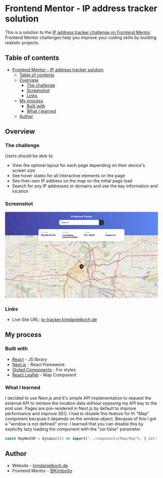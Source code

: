 # Frontend Mentor - IP address tracker solution

This is a solution to the [IP address tracker challenge on Frontend Mentor](https://www.frontendmentor.io/challenges/ip-address-tracker-I8-0yYAH0). Frontend Mentor challenges help you improve your coding skills by building realistic projects. 

## Table of contents

- [Frontend Mentor - IP address tracker solution](#frontend-mentor---ip-address-tracker-solution)
  - [Table of contents](#table-of-contents)
  - [Overview](#overview)
    - [The challenge](#the-challenge)
    - [Screenshot](#screenshot)
    - [Links](#links)
  - [My process](#my-process)
    - [Built with](#built-with)
    - [What I learned](#what-i-learned)
  - [Author](#author)


## Overview

### The challenge

Users should be able to:

- View the optimal layout for each page depending on their device's screen size
- See hover states for all interactive elements on the page
- See their own IP address on the map on the initial page load
- Search for any IP addresses or domains and see the key information and location

### Screenshot

![](./screenshot.png)

### Links

- Live Site URL: [ip-tracker.kimdanielkoch.de](https://ip-tracker.kimdanielkoch.de)

## My process

### Built with

- [React](https://reactjs.org/) - JS library
- [Next.js](https://nextjs.org/) - React framework
- [Styled Components](https://github.com/css-modules/css-modules) - For styles
- [React Leaflet](https://react-leaflet.js.org/) - Map Component

### What I learned

I decided to use Next.js and it's simple API implementation to request the external API to retrieve the location data without exposing my API key to the end user.
Pages are pre-rendered in Next.js by default to improve performance and improve SEO. I had to disable this feature for th "Map" component because it depends on the window object. Because of this I got a "window is not defined" error. I learned that you can disable this by explicitly lazy loading the component with the "ssr:false" parameter


```js
const MapNoSSR = dynamic(() => import("../components/Map/Map"), { ssr: false });
```
## Author

- Website - [kimdanielkoch.de](https://www.kimdanielkoch.de)
- Frontend Mentor - [@Kimbo0o](https://www.frontendmentor.io/profile/Kimbo0o)
